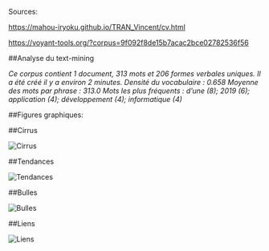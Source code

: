 Sources: 

https://mahou-iryoku.github.io/TRAN_Vincent/cv.html

https://voyant-tools.org/?corpus=9f092f8de15b7acac2bce02782536f56

##Analyse du text-mining 

*Ce corpus contient 1 document, 313 mots et 206 formes verbales uniques.* 
*Il a été créé il y a environ 2 minutes.*
*Densité du vocabulaire : 0.658*
*Moyenne des mots par phrase : 313.0*
*Mots les plus fréquents : d’une (8); 2019 (6); application (4); développement (4); informatique (4)*

##Figures graphiques:

##Cirrus

![Cirrus](https://user-images.githubusercontent.com/73304946/108704307-1ce8ac80-750c-11eb-81b0-cd126ab50fd7.png)

##Tendances

![Tendances](https://user-images.githubusercontent.com/73304946/108705306-6ab1e480-750d-11eb-9ac7-7e824a02fd1f.PNG)

##Bulles

![Bulles](https://user-images.githubusercontent.com/73304946/108705303-6ab1e480-750d-11eb-8fd9-a14736e4c32e.PNG)

##Liens

![Liens](https://user-images.githubusercontent.com/73304946/108704941-f5461400-750c-11eb-85eb-b4c8563da15f.png)
